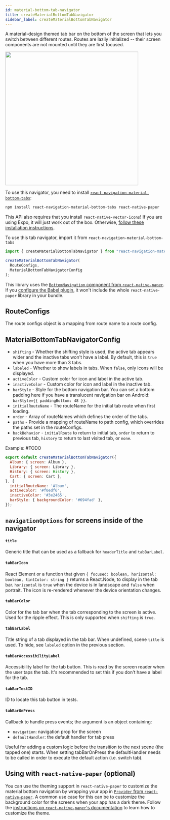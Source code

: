 ```yaml
---
id: material-bottom-tab-navigator
title: createMaterialBottomTabNavigator
sidebar_label: createMaterialBottomTabNavigator
---
```


A material-design themed tab bar on the bottom of the screen that lets you switch between different routes. Routes are lazily initialized -- their screen components are not mounted until they are first focused.

<img src="/docs/assets/navigators/bottom-navigation.gif" style="width: 420px; max-width: 100%">

To use this navigator, you need to install [`react-navigation-material-bottom-tabs`](https://github.com/react-navigation/react-navigation-material-bottom-tabs):


```sh
npm install react-navigation-material-bottom-tabs react-native-paper
```

This API also requires that you install `react-native-vector-icons`! If you are using Expo, it will just work out of the box. Otherwise, [follow these installation instructions](https://github.com/oblador/react-native-vector-icons#installation).

To use this tab navigator, import it from `react-navigation-material-bottom-tabs`

```js
import { createMaterialBottomTabNavigator } from "react-navigation-material-bottom-tabs";

createMaterialBottomTabNavigator(
  RouteConfigs,
  MaterialBottomTabNavigatorConfig
);
```

This library uses the [`BottomNavigation` component from `react-native-paper`](https://callstack.github.io/react-native-paper/bottom-navigation.html). If you [configure the Babel plugin](https://callstack.github.io/react-native-paper/getting-started.html), it won't include the whole `react-native-paper` library in your bundle.

## RouteConfigs

The route configs object is a mapping from route name to a route config.

## MaterialBottomTabNavigatorConfig

* `shifting` - Whether the shifting style is used, the active tab appears wider and the inactive tabs won't have a label. By default, this is `true` when you have more than 3 tabs.
* `labeled` - Whether to show labels in tabs. When `false`, only icons will be displayed.
* `activeColor` - Custom color for icon and label in the active tab.
* `inactiveColor` - Custom color for icon and label in the inactive tab.
* `barStyle` - Style for the bottom navigation bar. You can set a bottom padding here if you have a translucent navigation bar on Android: `barStyle={{ paddingBottom: 48 }}`.
* `initialRouteName` - The routeName for the initial tab route when first loading.
* `order` - Array of routeNames which defines the order of the tabs.
* `paths` - Provide a mapping of routeName to path config, which overrides the paths set in the routeConfigs.
* `backBehavior` - `initialRoute` to return to initial tab, `order` to return to previous tab, `history` to return to last visited tab, or `none`.

Example:
#TODO 

```js
export default createMaterialBottomTabNavigator({
  Album: { screen: Album },
  Library: { screen: Library },
  History: { screen: History },
  Cart: { screen: Cart },
}, {
  initialRouteName: 'Album',
  activeColor: '#f0edf6',
  inactiveColor: '#3e2465',
  barStyle: { backgroundColor: '#694fad' },
});
```

## `navigationOptions` for screens inside of the navigator

#### `title`

Generic title that can be used as a fallback for `headerTitle` and `tabBarLabel`.

#### `tabBarIcon`

React Element or a function that given `{ focused: boolean, horizontal: boolean, tintColor: string }` returns a React.Node, to display in the tab bar. `horizontal` is `true` when the device is in landscape and `false` when portrait. The icon is re-rendered whenever the device orientation changes.

#### `tabBarColor`

Color for the tab bar when the tab corresponding to the screen is active. Used for the ripple effect. This is only supported when `shifting` is `true`.

#### `tabBarLabel`

Title string of a tab displayed in the tab bar. When undefined, scene `title` is used. To hide, see `labeled` option in the previous section.

#### `tabBarAccessibilityLabel`

Accessibility label for the tab button. This is read by the screen reader when the user taps the tab. It's recommended to set this if you don't have a label for the tab.

#### `tabBarTestID`

ID to locate this tab button in tests.

#### `tabBarOnPress`

Callback to handle press events; the argument is an object containing:

* `navigation`: navigation prop for the screen
* `defaultHandler`: the default handler for tab press

Useful for adding a custom logic before the transition to the next scene (the tapped one) starts. When setting tabBarOnPress the defaultHandler needs to be called in order to execute the default action (i.e. switch tab).

## Using with `react-native-paper` (optional)

You can use the theming support in `react-native-paper` to customize the material bottom navigation by wrapping your app in [`Provider` from `react-native-paper`](https://callstack.github.io/react-native-paper/getting-started.html). A common use case for this can be to customize the background color for the screens when your app has a dark theme. Follow the [instructions on `react-native-paper`'s documentation](https://callstack.github.io/react-native-paper/theming.html) to learn how to customize the theme.
